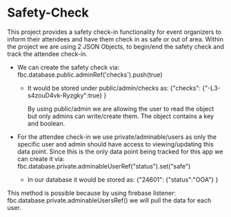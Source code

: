 # Safety-Check

This project provides a safety check-in functionality for event organizers to inform their attendees and have them check in as safe or out of area. Within the project we are using 2 JSON Objects, to begin/end the safety check and track the attendee check-in.

* We can create the safety check via:
  fbc.database.public.adminRef('checks').push(true)
  
  * It would be stored under public/admin/checks as:
            {"checks":
                {"-L3-s4zouD4vk-Ryzgky":true}
            }
    
    By using public/admin we are allowing the user to read the object but only admins can write/create them. The object contains a key and boolean.

* For the attendee check-in we use private/adminable/users as only the specific user and admin should have access to viewing/updating this data point. Since this is the only data point being tracked for this app we can create it via:
        fbc.database.private.adminableUserRef("status").set("safe")

  * In our database it would be stored as:
    {"24601":
        {"status":"OOA"}
    }

This method is possible because by using firebase listener: fbc.database.private.adminableUsersRef() we will pull the data for each user.








